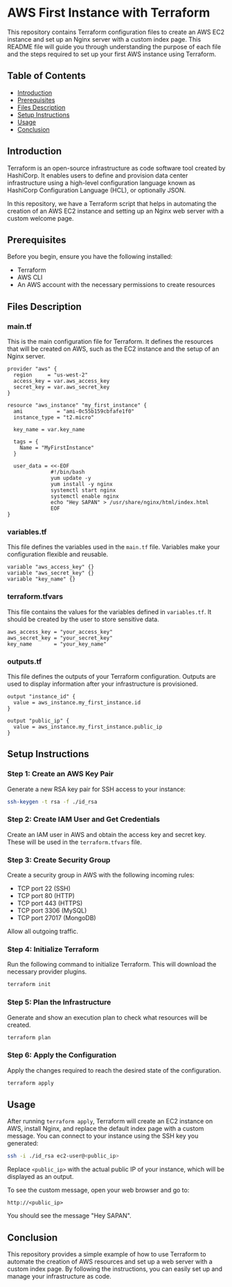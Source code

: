 # AWS First Instance with Terraform

This repository contains Terraform configuration files to create an AWS EC2 instance and set up an Nginx server with a custom index page. This README file will guide you through understanding the purpose of each file and the steps required to set up your first AWS instance using Terraform.

## Table of Contents

- [Introduction](#introduction)
- [Prerequisites](#prerequisites)
- [Files Description](#files-description)
- [Setup Instructions](#setup-instructions)
- [Usage](#usage)
- [Conclusion](#conclusion)

## Introduction

Terraform is an open-source infrastructure as code software tool created by HashiCorp. It enables users to define and provision data center infrastructure using a high-level configuration language known as HashiCorp Configuration Language (HCL), or optionally JSON.

In this repository, we have a Terraform script that helps in automating the creation of an AWS EC2 instance and setting up an Nginx web server with a custom welcome page.

## Prerequisites

Before you begin, ensure you have the following installed:

- Terraform
- AWS CLI
- An AWS account with the necessary permissions to create resources

## Files Description

### main.tf

This is the main configuration file for Terraform. It defines the resources that will be created on AWS, such as the EC2 instance and the setup of an Nginx server.

```hcl
provider "aws" {
  region     = "us-west-2"
  access_key = var.aws_access_key
  secret_key = var.aws_secret_key
}

resource "aws_instance" "my_first_instance" {
  ami           = "ami-0c55b159cbfafe1f0"
  instance_type = "t2.micro"

  key_name = var.key_name

  tags = {
    Name = "MyFirstInstance"
  }

  user_data = <<-EOF
              #!/bin/bash
              yum update -y
              yum install -y nginx
              systemctl start nginx
              systemctl enable nginx
              echo "Hey SAPAN" > /usr/share/nginx/html/index.html
              EOF
}
```

### variables.tf

This file defines the variables used in the `main.tf` file. Variables make your configuration flexible and reusable.

```hcl
variable "aws_access_key" {}
variable "aws_secret_key" {}
variable "key_name" {}
```

### terraform.tfvars

This file contains the values for the variables defined in `variables.tf`. It should be created by the user to store sensitive data.

```hcl
aws_access_key = "your_access_key"
aws_secret_key = "your_secret_key"
key_name       = "your_key_name"
```

### outputs.tf

This file defines the outputs of your Terraform configuration. Outputs are used to display information after your infrastructure is provisioned.

```hcl
output "instance_id" {
  value = aws_instance.my_first_instance.id
}

output "public_ip" {
  value = aws_instance.my_first_instance.public_ip
}
```

## Setup Instructions

### Step 1: Create an AWS Key Pair

Generate a new RSA key pair for SSH access to your instance:

```sh
ssh-keygen -t rsa -f ./id_rsa
```

### Step 2: Create IAM User and Get Credentials

Create an IAM user in AWS and obtain the access key and secret key. These will be used in the `terraform.tfvars` file.

### Step 3: Create Security Group

Create a security group in AWS with the following incoming rules:

- TCP port 22 (SSH)
- TCP port 80 (HTTP)
- TCP port 443 (HTTPS)
- TCP port 3306 (MySQL)
- TCP port 27017 (MongoDB)

Allow all outgoing traffic.

### Step 4: Initialize Terraform

Run the following command to initialize Terraform. This will download the necessary provider plugins.

```sh
terraform init
```

### Step 5: Plan the Infrastructure

Generate and show an execution plan to check what resources will be created.

```sh
terraform plan
```

### Step 6: Apply the Configuration

Apply the changes required to reach the desired state of the configuration.

```sh
terraform apply
```

## Usage

After running `terraform apply`, Terraform will create an EC2 instance on AWS, install Nginx, and replace the default index page with a custom message. You can connect to your instance using the SSH key you generated:

```sh
ssh -i ./id_rsa ec2-user@<public_ip>
```

Replace `<public_ip>` with the actual public IP of your instance, which will be displayed as an output.

To see the custom message, open your web browser and go to:

```
http://<public_ip>
```

You should see the message "Hey SAPAN".

## Conclusion

This repository provides a simple example of how to use Terraform to automate the creation of AWS resources and set up a web server with a custom index page. By following the instructions, you can easily set up and manage your infrastructure as code.
